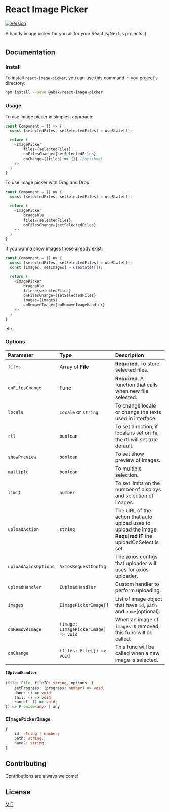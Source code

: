 
# React Image Picker

[![Version](https://img.shields.io/badge/Version-1.1.2-green?style=flat)](https://choosealicense.com/licenses/mit/)


A handy image picker for you all for your React.js/Next.js projects :)


#
## Documentation

### Install

To install `react-image-picker`, you can use this command in you project's directory:
```bash
npm install --save @abak/react-image-picker
```

### Usage

To use image picker in simplest approach:
```js
const Component = () => {
  const [selectedFiles, setSelectedFiles] = useState[]);

  return (
    <ImagePicker
        files={selectedFiles}
        onFilesChange={setSelectedFiles}
        onChange={(files) => {}} //optional
    />
  )
}
```

To use image picker with Drag and Drop:
```js
const Component = () => {
  const [selectedFiles, setSelectedFiles] = useState[]);

  return (
    <ImagePicker
        draggable
        files={selectedFiles}
        onFilesChange={setSelectedFiles}
    />
  )
}
```

If you wanna show images those already exist:
```js
const Component = () => {
  const [selectedFiles, setSelectedFiles] = useState[]);
  const [images, setImages] = useState([]);

  return (
    <ImagePicker
        draggable
        files={selectedFiles}
        onFilesChange={setSelectedFiles}
        images={images}
        onRemoveImage={onRemoveImageHandler}
    />
  )
}
```
etc...

### Options
| Parameter | Type     | Description                |
| :-------- | :------- | :------------------------- |
| `files` | Array of **File** | **Required**. To store selected files. |
| `onFilesChange` | Func | **Required**. A function that calls when new file selected. |
| `locale` | `Locale` or `string` | To change locale or change the texts used in interface. |
| `rtl`| `boolean` | To set direction, if locale is set on `fa`, the rtl will set true default. |
| `showPreview`| `boolean` | To set show preview of images. |
| `multiple`| `boolean` | To multiple selection. |
| `limit`| `number` | To set limits on the number of displays and selection of images.|
| `uploadAction`| `string` | The URL of the action that auto upload uses to upload the image, **Required IF** the uploadOnSelect is set.|
| `uploadAxiosOptions`| `AxiosRequestConfig` | The axios configs that uploader will uses for axios uploader.|
| `uploadHandler`| `IUploadHandler` | Custom handler to perform uploading.|
| `images`| `IImagePickerImage[]` | List of image object that have `id`, `path` and `name`(optional).|
| `onRemoveImage`| `(image: IImagePickerImage) => void` | When an image of `images` is removed, this func will be called.|
| `onChange`| `(files: File[]) => void` | This func will be called when a new image is selected.|

#### `IUploadHandler`
```ts
(file: File, fileID: string, options: {
    setProgress: (progress: number) => void;
    done: () => void;
    fail: () => void;
    cancel: () => void;
}) => Promise<any> | any
```
### `IImagePickerImage`
```ts
{
    id: string | number;
    path: string;
    name?: string;
}
```
## Contributing

Contributions are always welcome!


## License

[MIT](https://choosealicense.com/licenses/mit/)

